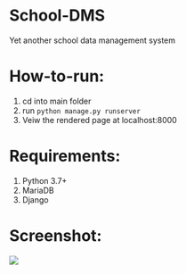 # School-DMS
Yet another school data management system

# How-to-run:
1. cd into main folder
2. run `python manage.py runserver`
3. Veiw the rendered page at localhost:8000

# Requirements:
1. Python 3.7+
2. MariaDB
3. Django

# Screenshot:
![](https://github.com/STRTSNM/School-DMS/blob/main/scrnsht.png)

   
